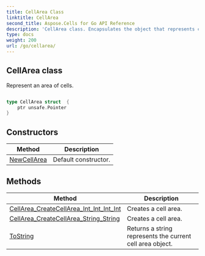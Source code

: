 ```yaml
---
title: CellArea Class 
linktitle: CellArea
second_title: Aspose.Cells for Go API Reference
description: 'CellArea class. Encapsulates the object that represents cellarea in Go.'
type: docs
weight: 200
url: /go/cellarea/
---
```


## CellArea class

Represent an area of cells.

```go

type CellArea struct  {
	ptr unsafe.Pointer
}

```
## Constructors

| Method | Description |
| --- | --- |
|[NewCellArea](./newcellarea/) | Default constructor. | 

## Methods

| Method | Description |
| --- | --- |
|[CellArea_CreateCellArea_Int_Int_Int_Int](./cellarea_createcellarea_int_int_int_int/) | Creates a cell area. | 
|[CellArea_CreateCellArea_String_String](./cellarea_createcellarea_string_string/) | Creates a cell area. | 
|[ToString](./tostring/) | Returns a string represents the current cell area object. | 
